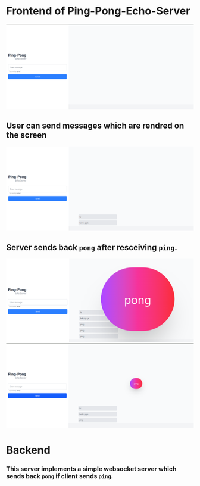 # Frontend of Ping-Pong-Echo-Server

 ![Home Page](Frontend/public/image.png)

## User can send messages which are rendred on the screen
![User sending messages](Frontend/public/image-1.png)

## Server sends back `pong` after resceiving `ping`.
![Server responding back by sending message](Frontend/public/image-3.png)
![Server responding back by sending message](Frontend/public/image-2.png)

# Backend

### This server implements a simple websocket server which sends back `pong` if client sends `ping`.